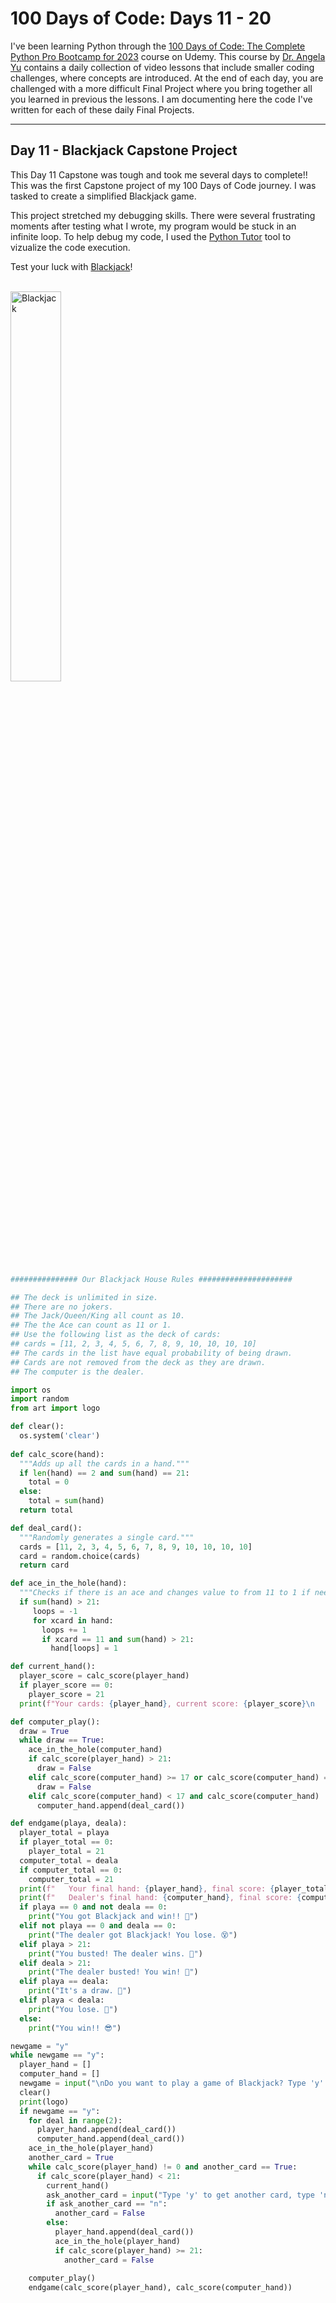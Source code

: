 # 100 Days of Code: Days 11 - 20
I've been learning Python through the [100 Days of Code: The Complete Python Pro Bootcamp for 2023](https://www.udemy.com/course/100-days-of-code/) course on Udemy. This course by [Dr. Angela Yu](https://www.udemy.com/user/4b4368a3-b5c8-4529-aa65-2056ec31f37e/) contains a daily collection of video lessons that include smaller coding challenges, where concepts are introduced. At the end of each day, you are challenged with a more difficult Final Project where you bring together all you learned in previous the lessons. I am documenting here the code I've written for each of these daily Final Projects.
***
## Day 11 - Blackjack Capstone Project

This Day 11 Capstone was tough and took me several days to complete!! This was the first Capstone project of my 100 Days of Code journey. I was tasked to create a simplified Blackjack game.

This project stretched my debugging skills. There were several frustrating moments after testing what I wrote, my program would be stuck in an infinite loop. To help debug my code, I used the [Python Tutor](https://pythontutor.com/render.html#mode=edit) tool to vizualize the code execution. 

Test your luck with [Blackjack](https://replit.com/@JackBarbaria/Day-10-Calculator?v=1)!

<br />
<img src="https://i.imgur.com/xMHtXr2.jpg" height="40%" width="40%" alt="Blackjack"/>
<br />

```python
############### Our Blackjack House Rules #####################

## The deck is unlimited in size. 
## There are no jokers. 
## The Jack/Queen/King all count as 10.
## The the Ace can count as 11 or 1.
## Use the following list as the deck of cards:
## cards = [11, 2, 3, 4, 5, 6, 7, 8, 9, 10, 10, 10, 10]
## The cards in the list have equal probability of being drawn.
## Cards are not removed from the deck as they are drawn.
## The computer is the dealer.

import os
import random
from art import logo

def clear():
  os.system('clear') 
  
def calc_score(hand):
  """Adds up all the cards in a hand."""
  if len(hand) == 2 and sum(hand) == 21:
    total = 0
  else:
    total = sum(hand)
  return total

def deal_card():
  """Randomly generates a single card."""
  cards = [11, 2, 3, 4, 5, 6, 7, 8, 9, 10, 10, 10, 10]
  card = random.choice(cards)
  return card 

def ace_in_the_hole(hand):
  """Checks if there is an ace and changes value to from 11 to 1 if needed."""
  if sum(hand) > 21:
     loops = -1
     for xcard in hand:
       loops += 1
       if xcard == 11 and sum(hand) > 21:
         hand[loops] = 1

def current_hand():
  player_score = calc_score(player_hand)
  if player_score == 0:
    player_score = 21
  print(f"Your cards: {player_hand}, current score: {player_score}\n   Dealer's first card: {computer_hand[0]}")

def computer_play():
  draw = True
  while draw == True:
    ace_in_the_hole(computer_hand)
    if calc_score(player_hand) > 21:
      draw = False    
    elif calc_score(computer_hand) >= 17 or calc_score(computer_hand) == 0:
      draw = False
    elif calc_score(computer_hand) < 17 and calc_score(computer_hand) != 0:
      computer_hand.append(deal_card())

def endgame(playa, deala):
  player_total = playa
  if player_total == 0:
    player_total = 21
  computer_total = deala
  if computer_total == 0:
    computer_total = 21
  print(f"   Your final hand: {player_hand}, final score: {player_total}")
  print(f"   Dealer's final hand: {computer_hand}, final score: {computer_total}")
  if playa == 0 and not deala == 0:
    print("You got Blackjack and win!! 🤑")
  elif not playa == 0 and deala == 0:
    print("The dealer got Blackjack! You lose. 😵")
  elif playa > 21:
    print("You busted! The dealer wins. 🙁")
  elif deala > 21:
    print("The dealer busted! You win! 🤩")
  elif playa == deala:
    print("It's a draw. 🤨")
  elif playa < deala:
    print("You lose. 😤")
  else:
    print("You win!! 😎")

newgame = "y"
while newgame == "y":
  player_hand = []
  computer_hand = []
  newgame = input("\nDo you want to play a game of Blackjack? Type 'y' or 'n': ")
  clear()
  print(logo)
  if newgame == "y":
    for deal in range(2):
      player_hand.append(deal_card())
      computer_hand.append(deal_card())
    ace_in_the_hole(player_hand)
    another_card = True
    while calc_score(player_hand) != 0 and another_card == True:
      if calc_score(player_hand) < 21:
        current_hand()
        ask_another_card = input("Type 'y' to get another card, type 'n' to pass: ")
        if ask_another_card == "n":
          another_card = False
        else:
          player_hand.append(deal_card())
          ace_in_the_hole(player_hand)
          if calc_score(player_hand) >= 21:
            another_card = False
    
    computer_play()
    endgame(calc_score(player_hand), calc_score(computer_hand))
```

 
